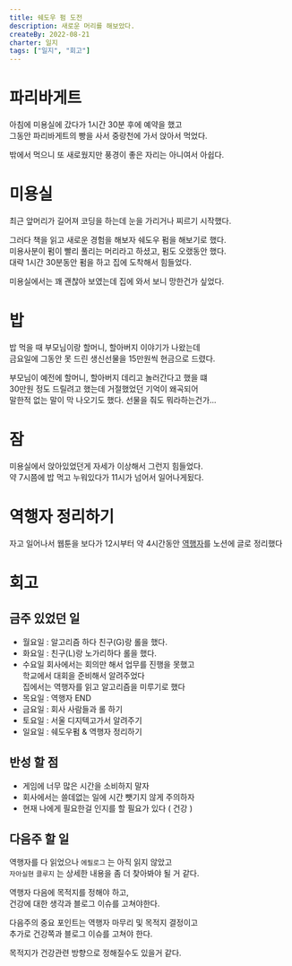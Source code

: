 ```yaml
---
title: 쉐도우 펌 도전
description: 새로운 머리를 해보았다.
createBy: 2022-08-21
charter: 일지
tags: ["일지", "회고"]
---
```


# 파리바게트

아침에 미용실에 갔다가 1시간 30분 후에 예약을 했고  
그동안 파리바게트의 빵을 사서 중랑천에 가서 앉아서 먹었다.

밖에서 먹으니 또 새로웠지만 풍경이 좋은 자리는 아니여서 아쉽다.

# 미용실

최근 앞머리가 길어져 코딩을 하는데 눈을 가리거나 찌르기 시작했다.

그러다 책을 읽고 새로운 경험을 해보자 쉐도우 펌을 해보기로 했다.  
미용사분이 펌이 빨리 풀리는 머리라고 하셨고, 펌도 오랬동안 했다.        
대략 1시간 30분동안 펌을 하고 집에 도착해서 힘들었다.

미용실에서는 꽤 괜찮아 보였는데 집에 와서 보니 망한건가 싶었다.

# 밥

밥 먹을 때 부모님이랑 할머니, 할아버지 이야기가 나왔는데  
금요일에 그동안 못 드린 생신선물을 15만원씩 현금으로 드렸다.

부모님이 예전에 할머니, 할아버지 데리고 놀러간다고 했을 떄  
30만원 정도 드릴려고 했는데 거절했었던 기억이 왜곡되어  
말한적 없는 말이 막 나오기도 했다. 선물을 줘도 뭐라하는건가...

# 잠

미용실에서 앉아있었던게 자세가 이상해서 그런지 힘들었다.  
약 7시쯤에 밥 먹고 누워있다가 11시가 넘어서 일어나게됬다.

# 역행자 정리하기

자고 일어나서 웹툰을 보다가 12시부터 약 4시간동안 [역행자](https://kr-frontend.notion.site/31e3a568a8314763959524500d2d37bf)를 노션에 글로 정리했다

# 회고

## 금주 있었던 일

-   월요일 : 알고리즘 하다 친구(G)랑 롤을 했다.
-   화요일 : 친구(L)랑 노가리하다 롤을 했다.
-   수요일
    회사에서는 회의만 해서 업무를 진행을 못했고  
    학교에서 대회을 준비해서 알려주었다  
    집에서는 역행자를 읽고 알고리즘을 미루기로 했다
-   목요일 : 역행자 END
-   금요일 : 회사 사람들과 롤 하기
-   토요일 : 서울 디지텍고가서 알려주기
-   일요일 : 쉐도우펌 & 역행자 정리하기

## 반성 할 점

-   게임에 너무 많은 시간을 소비하지 말자
-   회사에서는 쓸데없는 일에 시간 뺏기지 않게 주의하자
-   현재 나에게 필요한걸 인지를 할 필요가 있다 ( 건강 )

## 다음주 할 일

역행자를 다 읽었으나 `에필로그` 는 아직 읽지 않았고  
`자아실현` `클루지` 는 상세한 내용을 좀 더 찾아봐야 될 거 같다.

역행자 다음에 목적지를 정해야 하고,  
건강에 대한 생각과 블로그 이슈를 고쳐야한다.

다음주의 중요 포인트는 역행자 마무리 및 목적지 결정이고  
추가로 건강쪽과 블로그 이슈를 고쳐야 한다.

목적지가 건강관련 방향으로 정해질수도 있을거 같다.
